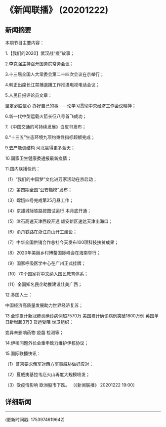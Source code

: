 # 《新闻联播》 (20201222)

## 新闻摘要

本期节目主要内容：


1.【我们的2020】武汉战“疫”故事；


2.李克强主持召开国务院常务会议；


3.十三届全国人大常委会第二十四次会议在京举行；


4.韩正出席长江禁捕退捕工作推进电视电话会议；


5.人民日报评论员文章：

坚定必胜信心 办好自己的事——论学习贯彻中央经济工作会议精神；


6.新一代中型运载火箭长征八号首飞成功；


7.《中国交通的可持续发展》白皮书发布；


8.“十三五”生态环境九项约束性指标超额完成；


9.去产能调结构 河北赢得更多蓝天；


10.国家卫生健康委通报最新疫情；


11.国内联播快讯：


（1）“我们的中国梦”文化进万家活动在京启动；


（2）第四期全国“公安楷模”发布；


（3）嫦娥四号完成第25月昼工作；


（4）京雄城际铁路按图试运行 本月底开通；


（5）津石高速天津西段开通 雄安新区速达天津出海口；


（6）甬舟铁路在浙江舟山开工建设；


（7）中华全国供销合作总社今天发布100项科技扶贫成果；


（8）2020年美丽乡村博鳌国际峰会在海南举行；


（9）国家呼吸医学中心在广州正式挂牌；


（10）70个国家将中文纳入国民教育体系；


（11）全国知名民企助推建设壮美广西；


12.多国人士：

中国经济高质量发展助力世界经济复苏；


13.全球累计新冠肺炎确诊病例超7570万 美国累计确诊病例突破1800万例 英国单日新增超3万3 货运受阻 世卫组织：

变异未影响药物 疫苗 检测等；


14.伊核问题外长会重申致力维护伊核协议；


15.国际联播快讯：


（1）普京要求俄军对西方军事威胁做好应对；


（2）夏威夷基拉韦厄火山再度大规模喷发；


（3）受疫情影响 欧洲股市下跌。
（《新闻联播》 20201222 19:00）

## 详细新闻

---

(更新时间戳: 1753974619642)

